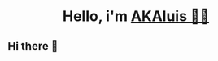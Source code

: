 <div align="center">
  <h1 align="center">
    Hello, i'm <a href="https://github.com/AKAluis"> AKAluis 🚀🚀<a/> 
  </h1>
</div>



## Hi there 👋

<!--
**AKAluis/AKAluis** is a ✨ _special_ ✨ repository because its `README.md` (this file) appears on your GitHub profile.

Here are some ideas to get you started:

- 🔭 I’m currently working on ...
- 🌱 I’m currently learning ...
- 👯 I’m looking to collaborate on ...
- 🤔 I’m looking for help with ...
- 💬 Ask me about ...
- 📫 How to reach me: ...
- 😄 Pronouns: ...
- ⚡ Fun fact: ...
-->
